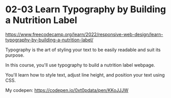 # 02-03 Learn Typography by Building a Nutrition Label

https://www.freecodecamp.org/learn/2022/responsive-web-design/learn-typography-by-building-a-nutrition-label/

Typography is the art of styling your text to be easily readable and suit its purpose.

In this course, you'll use typography to build a nutrition label webpage.

You'll learn how to style text, adjust line height, and position your text using CSS.

My codepen: https://codepen.io/0xt0pdata/pen/KKoJJJW
